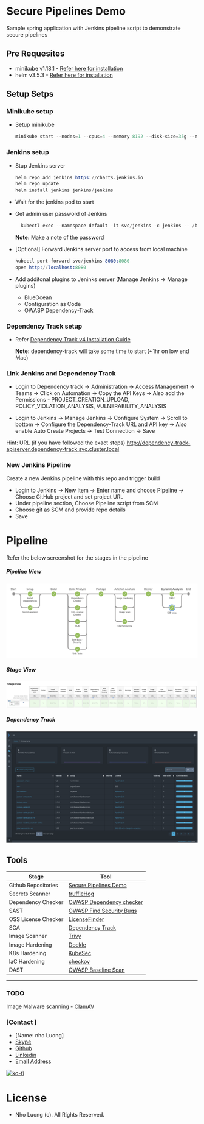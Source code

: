 # Secure Pipelines Demo

Sample spring application with Jenkins pipeline script to demonstrate secure pipelines

## Pre Requesites

- minikube v1.18.1 - [Refer here for installation](https://kubernetes.io/docs/tasks/tools/install-minikube/)
- helm v3.5.3 - [Refer here for installation](https://helm.sh/docs/intro/install/)

## Setup Setps

### Minikube setup

- Setup minikube
  ```s
  minikube start --nodes=1 --cpus=4 --memory 8192 --disk-size=35g --embed-certs=true --driver=hyperkit
  ```

### Jenkins setup

- Stup Jenkins server

  ```s
  helm repo add jenkins https://charts.jenkins.io
  helm repo update
  helm install jenkins jenkins/jenkins
  ```

- Wait for the jenkins pod to start
- Get admin user password of Jenkins

  ```s
    kubectl exec --namespace default -it svc/jenkins -c jenkins -- /bin/cat /run/secrets/chart-admin-password && echo
  ```

  **Note:** Make a note of the password

- [Optional] Forward Jenkins server port to access from local machine

  ```s
  kubectl port-forward svc/jenkins 8080:8080
  open http://localhost:8080
  ```

- Add additonal plugins to Jeninks server (Manage Jenkins -> Manage plugins)

  - BlueOcean
  - Configuration as Code
  - OWASP Dependency-Track

### Dependency Track setup

- Refer [Dependency Track v4 Installation Guide](DEPENDENCY_TRACK.md)

  **Note:** dependency-track will take some time to start (~1hr on low end Mac)

### Link Jenkins and Dependency Track

- Login to Dependency track -> Administration -> Access Management -> Teams -> Click on Automation -> Copy the API Keys -> Also add the Permissions - PROJECT_CREATION_UPLOAD, POLICY_VIOLATION_ANALYSIS, VULNERABILITY_ANALYSIS

- Login to Jenkins -> Manage Jenkins -> Configure System -> Scroll to bottom -> Configure the Dependency-Track URL and API key -> Also enable Auto Create Projects -> Test Connection -> Save

Hint: URL (if you have followed the exact steps) http://dependency-track-apiserver.dependency-track.svc.cluster.local

### New Jenkins Pipeline

Create a new Jenkins pipeline with this repo and trigger build

- Login to Jenkins -> New Item -> Enter name and choose Pipeline -> Choose GitHub project and set project URL
- Under pipeline section, Choose Pipeline script from SCM
- Choose git as SCM and provide repo details
- Save

# Pipeline

Refer the below screenshot for the stages in the pipeline

##### Pipeline View

![Pipeline View](imgs/Secure_Pipeline_1.png)

##### Stage View

![Stage View](imgs/Secure_Pipeline_2.png)

##### Dependency Track

![Dependency Track View](imgs/Dependency_Track.png)

## Tools

| Stage               | Tool                                                                      |
| ------------------- | ------------------------------------------------------------------------- |
| Github Repositories | [Secure Pipelines Demo](https://github.com/nholuongut/secure-pipelines-demo)
| Secrets Scanner     | [truffleHog](https://github.com/dxa4481/truffleHog)                       |
| Dependency Checker  | [OWASP Dependency checker](https://jeremylong.github.io/DependencyCheck/) |
| SAST                | [OWASP Find Security Bugs](https://find-sec-bugs.github.io/)              |
| OSS License Checker | [LicenseFinder](https://github.com/pivotal/LicenseFinder)                 |
| SCA                 | [Dependency Track](https://dependencytrack.org/)                          |
| Image Scanner       | [Trivy](https://github.com/aquasecurity/trivy)                            |
| Image Hardening     | [Dockle](https://github.com/goodwithtech/dockle)                          |
| K8s Hardening       | [KubeSec](https://kubesec.io/)                                            |
| IaC Hardening       | [checkov](https://www.checkov.io/)                                        |
| DAST                | [OWASP Baseline Scan](https://www.zaproxy.org/docs/docker/baseline-scan/) |

---

### TODO

Image Malware scanning - [ClamAV](https://github.com/openbridge/clamav)

### [Contact ]
* [Name: nho Luong]
* [Skype](luongutnho_skype)
* [Github](https://github.com/nholuongut/)
* [Linkedin](https://www.linkedin.com/in/nholuong/)
* [Email Address](luongutnho@hotmail.com) 

[![ko-fi](https://ko-fi.com/img/githubbutton_sm.svg)](https://ko-fi.com/nholuong)

# License
* Nho Luong (c). All Rights Reserved.
